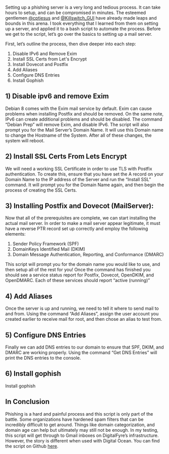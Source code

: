 Setting up a phishing server is a very long and tedious process. It can take hours to setup, and can be compromised in minutes. The esteemed gentlemen [@cptjesus](https://twitter.com/cptjesus) and [@Killswitch_GUI](https://twitter.com/Killswitch_GUI) have already made leaps and bounds in this arena. I took everything that I learned from them on setting up a server, and applied it to a bash script to automate the process. Before we get to the script, let’s go over the basics to setting up a mail server.

First, let’s outline the process, then dive deeper into each step:

1. Disable IPv6 and Remove Exim
2. Install SSL Certs from Let's Encrypt
3. Install Dovecot and Postfix
4. Add Aliases
5. Configure DNS Entries
6. Install Gophish

## 1) Disable ipv6 and remove Exim

Debian 8 comes with the Exim mail service by default. Exim can cause problems when installing Postfix and should be removed. On the same note, IPv6 can create additional problems and should be disabled. The command “Debian Prep” will remove Exim, and disable IPv6. The script will also prompt you for the Mail Server’s Domain Name. It will use this Domain name to change the Hostname of the System. After all of these changes, the system will reboot.

## 2) Install SSL Certs From Lets Encrypt ##

We will need a working SSL Certificate in order to use TLS with Postfix authentication. To create this, ensure that you have set the A record on your Domain Name to the IP address of the Server and run the “Install SSL” command. It will prompt you for the Domain Name again, and then begin the process of creating the SSL Certs.

## 3) Installing Postfix and Dovecot (MailServer): ##

Now that all of the prerequisites are complete, we can start installing the actual mail server. In order to make a mail server appear legitimate, it must have a reverse PTR record set up correctly and employ the following elements:

1. Sender Policy Framework (SPF)
2. DomainKeys Identified Mail (DKIM)
3. Domain Message Authentication, Reporting, and Conformance (DMARC)

This script will prompt you for the domain name you would like to use, and then setup all of the rest for you! Once the command has finished you should see a service status report for Postfix, Dovecot, OpenDKIM, and OpenDMARC. Each of these services should report “active (running)”

## 4) Add Aliases ##

Once the server is up and running, we need to tell it where to send mail to and from. Using the command “Add Aliases”, assign the user account you created earlier to receive mail for root, and then chose an alias to test from.

## 5) Configure DNS Entries ##

Finally we can add DNS entries to our domain to ensure that SPF, DKIM, and DMARC are working properly. Using the command “Get DNS Entries” will print the DNS entries to the console.

## 6) Install gophish ##

Install gophish

## In Conclusion ##

Phishing is a hard and painful process and this script is only part of the battle. Some organizations have hardened spam filters that can be incredibly difficult to get around. Things like domain categorization, and domain age can help but ultimately may still not be enough. In my testing, this script will get through to Gmail inboxes on DigitalFyre’s infrastructure. However, the story is different when used with Digital Ocean.  You can find the script on Github [here](https://github.com/jcatrambone94/Postfix-Server-Setup).
